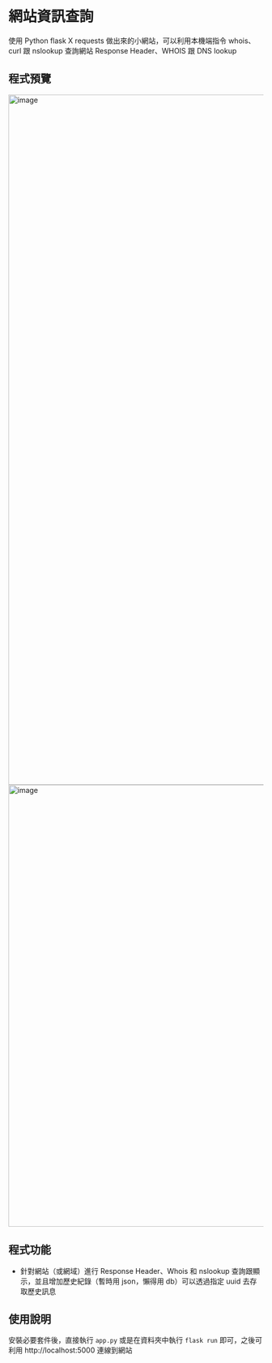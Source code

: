 # 網站資訊查詢
使用 Python flask X requests 做出來的小網站，可以利用本機端指令 whois、curl 跟 nslookup 查詢網站 Response Header、WHOIS 跟 DNS lookup

## 程式預覽
<img width="1362" alt="image" src="https://github.com/kangjwme/website_lookup_tools/assets/71870130/bae42141-ef90-4900-89db-9c4b64ca0592">

<img width="872" alt="image" src="https://github.com/kangjwme/website_lookup_tools/assets/71870130/5e206d57-bff9-44d9-b550-9a4953997a02">

## 程式功能
- 針對網站（或網域）進行 Response Header、Whois 和 nslookup 查詢跟顯示，並且增加歷史紀錄（暫時用 json，懶得用 db）可以透過指定 uuid 去存取歷史訊息
## 使用說明
安裝必要套件後，直接執行 `app.py` 或是在資料夾中執行 `flask run` 即可，之後可利用 http://localhost:5000 連線到網站
